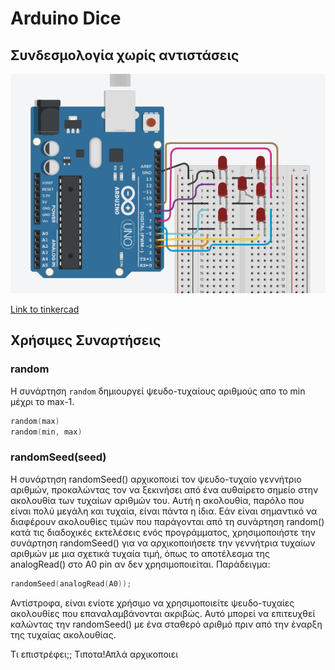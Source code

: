 
# Arduino Dice 
## Συνδεσμολογία χωρίς αντιστάσεις ## 
![dice](https://raw.githubusercontent.com/seed-robotics/arduino-class/master/ArduinoLessons/Dice/wiring.png)

[Link to tinkercad](https://www.tinkercad.com/things/g6HM7NVOprF)
## Χρήσιμες Συναρτήσεις ## 

### random ###

Η συνάρτηση `random` δημιουργεί ψευδο-τυχαίους αριθμούς απο το min μέχρι το max-1.
```c++
random(max)
random(min, max)
```
### randomSeed(seed) ###
Η συνάρτηση randomSeed() αρχικοποιεί τον ψευδο-τυχαίο γεννήτριο αριθμών, προκαλώντας τον να ξεκινήσει από ένα αυθαίρετο σημείο στην ακολουθία των τυχαίων αριθμών του. Αυτή η ακολουθία, παρόλο που είναι πολύ μεγάλη και τυχαία, είναι πάντα η ίδια.
Εάν είναι σημαντικό να διαφέρουν ακολουθίες τιμών που παράγονται από τη συνάρτηση random() κατά τις διαδοχικές εκτελέσεις ενός προγράμματος, χρησιμοποιήστε την συνάρτηση randomSeed() για να αρχικοποιήσετε την γεννήτρια τυχαίων αριθμών με μια σχετικά τυχαία τιμή, όπως το αποτέλεσμα της analogRead() στο A0 pin αν δεν χρησιμοποιείται. 
Παράδειγμα:
```C++
randomSeed(analogRead(A0));
```
Αντίστροφα, είναι ενίοτε χρήσιμο να χρησιμοποιείτε ψευδο-τυχαίες ακολουθίες που επαναλαμβάνονται ακριβώς. Αυτό μπορεί να επιτευχθεί καλώντας την randomSeed() με ένα σταθερό αριθμό πριν από την έναρξη της τυχαίας ακολουθίας.

Τι επιστρέφει;; 
Τιποτα!Απλά αρχικοποιει




